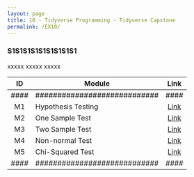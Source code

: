 ```yaml
---
layout: page
title: 10 - Tidyverse Programming - Tidyverse Capstone
permalink: /EX10/
---
```


<h3>S1S1S1S1S1S1S1S1S1</h3>

xxxxx xxxxx xxxxx

| ID | Module                     |Link|
|:--:|----------------------------|:--:|
|####|############################|####|
| M1 | Hypothesis Testing         |[Link](/03-MSDS-Courses/MSDS06/M1/)|
| M2 | One Sample Test            |[Link](/03-MSDS-Courses/MSDS06/M2/)|
| M3 | Two Sample Test            |[Link](/03-MSDS-Courses/MSDS06/M3/)|
| M4 | Non-normal Test            |[Link](/03-MSDS-Courses/MSDS06/M4/)|
| M5 | Chi-Squared Test           |[Link](/03-MSDS-Courses/MSDS06/M5/)|
|####|############################|####|

